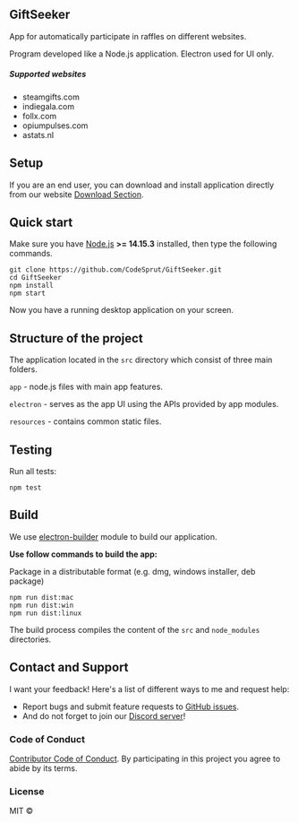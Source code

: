 ## GiftSeeker

App for automatically participate in raffles on different websites.

Program developed like a Node.js application. Electron used for UI only.

##### Supported websites

- steamgifts.com
- indiegala.com
- follx.com
- opiumpulses.com
- astats.nl

## Setup

If you are an end user, you can download and install application directly from our website [Download Section](https://giftseeker.ru/downloads).

## Quick start

Make sure you have [Node.js](https://nodejs.org/) **>= 14.15.3** installed, then type the following commands.

```
git clone https://github.com/CodeSprut/GiftSeeker.git
cd GiftSeeker
npm install
npm start
```

Now you have a running desktop application on your screen.

## Structure of the project

The application located in the `src` directory which consist of three main folders.

`app` - node.js files with main app features.

`electron` - serves as the app UI using the APIs provided by app modules.

`resources` - contains common static files.

## Testing

Run all tests:

```
npm test
```

## Build

We use [electron-builder](https://github.com/electron-userland/electron-builder) module to build our application.

**Use follow commands to build the app:**

Package in a distributable format (e.g. dmg, windows installer, deb package)

```
npm run dist:mac
npm run dist:win
npm run dist:linux
```

The build process compiles the content of the `src` and `node_modules` directories.

## Contact and Support

I want your feedback! Here's a list of different ways to me and request help:

- Report bugs and submit feature requests to [GitHub issues](https://github.com/CodeSprut/GiftSeeker/issues).
- And do not forget to join our [Discord server](https://discord.gg/SKYr8z5)!

### Code of Conduct

[Contributor Code of Conduct](code-of-conduct.md). By participating in this project you agree to abide by its terms.

### License

MIT ©
